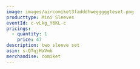 ```yaml
---
image: images/aircomiket3fadddhwegggggteset.png
producttype: Mini Sleeves
eventId: c-vLkg_Y6KL-c
pricings:
  - quantity: 1
    price: 47
description: two sleeve set
asin: s-QTqjHaVmb
merchandise: comiket
---
```

